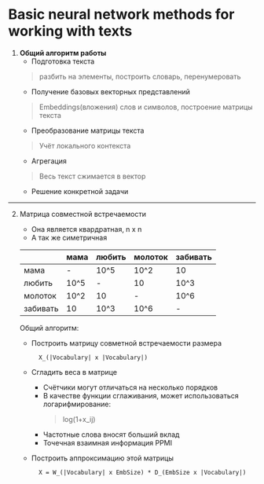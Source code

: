 # Basic neural network methods for working with texts

1. **Общий алгоритм работы**
    - Подготовка текста
    > разбить на элементы, построить словарь, перенумеровать
    - Получение базовых векторных представлений
    > Embeddings(вложения) слов и символов, построение матрицы текста
    - Преобразование матрицы текста
    > Учёт локального контекста
    - Агрегация
    > Весь текст сжимается в вектор
    - Решение конкретной задачи 
---
2. Матрица совместной встречаемости
    - Она является квардратная, n x n
    - А так же симетричная

    ||мама|любить|молоток|забивать
    ---|---|---|---|---
    мама|-|10^5|10^2|10
    любить|10^5|-|10|10^3
    молоток|10^2|10|-|10^6
    забивать|10|10^3|10^6|-

    Общий алгоритм:
    - Построить матрицу совметной встречаемости размера

            X_(|Vocabulary| x |Vocabulary|)
    - Сгладить веса в матрице 
        * Cчётчики могут отличаться на несколько порядков
        * В качестве функции сглаживания, может использоваться логарифмирование:
            >log(1+x_ij)
        * Частотные слова вносят больший вклад
        * Точечная взаимная информация PPMI
    - Построить аппроксимацию этой матрицы
            
            X = W_(|Vocabulary| x EmbSize) * D_(EmbSize x |Vocabulary|)